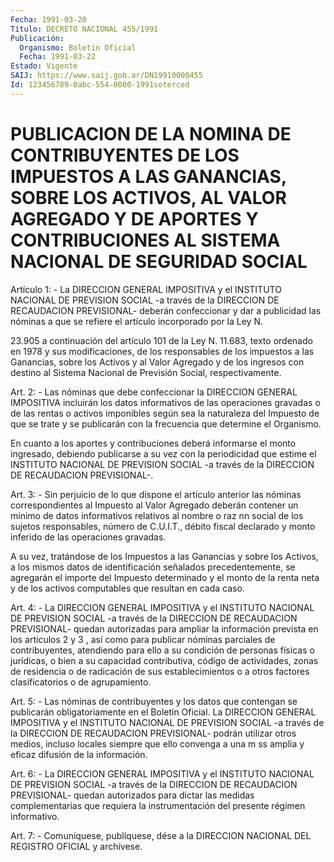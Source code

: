 ```yaml
---
Fecha: 1991-03-20
Título: DECRETO NACIONAL 455/1991
Publicación:
  Organismo: Boletín Oficial
  Fecha: 1991-03-22
Estado: Vigente
SAIJ: https://www.saij.gob.ar/DN19910000455
Id: 123456789-0abc-554-0000-1991soterced
---
```

# PUBLICACION DE LA NOMINA DE CONTRIBUYENTES DE LOS IMPUESTOS A LAS GANANCIAS, SOBRE LOS ACTIVOS, AL VALOR AGREGADO Y DE APORTES Y CONTRIBUCIONES AL SISTEMA NACIONAL DE SEGURIDAD SOCIAL

<a id="1"></a>
Artículo  1:  - La DIRECCION GENERAL IMPOSITIVA y el INSTITUTO NACIONAL  DE  PREVISION   SOCIAL  -a  través  de  la  DIRECCION  DE RECAUDACION PREVISIONAL- deberán  confeccionar  y  dar a publicidad las nóminas a que se refiere el artículo incorporado  por la Ley N.

23.905  a continuación del artículo 101 de la Ley N. 11.683,  texto ordenado  en  1978 y sus modificaciones, de los responsables de los impuestos a las  Ganancias, sobre los Activos y al Valor Agregado y de  los ingresos con  destino  al  Sistema  Nacional  de  Previsión Social, respectivamente.

<a id="2"></a>
Art.  2:  -  Las  nóminas  que  debe confeccionar la DIRECCION GENERAL  IMPOSITIVA  incluirán  los  datos    informativos  de  las operaciones  gravadas  o de las rentas o activos  imponibles  según sea la naturaleza del Impuesto  de que se trate y se publicarán con la frecuencia que determine el Organismo.

En  cuanto  a los aportes y contribuciones  deberá  informarse  el monto ingresado,  debiendo  publicarse a su vez con la periodicidad que estime el INSTITUTO NACIONAL  DE  PREVISION SOCIAL -a través de la DIRECCION DE RECAUDACION PREVISIONAL-.

<a id="3"></a>
Art. 3: - Sin perjuicio de lo que dispone el artículo anterior las nóminas  correspondientes al Impuesto al Valor Agregado deberán contener un mínimo  de datos informativos relativos al nombre o raz nn social de los sujetos  responsables,  número de C.U.I.T., débito fiscal declarado y monto inferido de las operaciones  gravadas.

A su vez, tratándose de los Impuestos a las Ganancias  y sobre los Activos, a los mismos datos de identificación señalados precedentemente,  se  agregarán el importe del Impuesto determinado y el monto de la renta  neta  y  de  los  activos  computables  que resultan en cada caso.

<a id="4"></a>
Art.  4:  -  La  DIRECCION  GENERAL  IMPOSITIVA y el INSTITUTO NACIONAL  DE  PREVISION  SOCIAL  -a  través  de  la   DIRECCION  DE RECAUDACION  PREVISIONAL-  quedan  autorizadas  para  ampliar    la información  prevista  en  los  artículos  2  y  3  , así como para publicar nóminas parciales de contribuyentes, atendiendo  para ello a  su  condición  de  personas  físicas  o  jurídicas,  o bien a su capacidad  contributiva, código de actividades, zonas de residencia o  de  radicación  de  sus  establecimientos  o  a  otros  factores clasificatorios o de agrupamiento.

<a id="5"></a>
Art.  5:  -  Las  nóminas  de  contribuyentes  y los datos que contengan se publicarán obligatoriamente en el Boletín  Oficial. La DIRECCION  GENERAL  IMPOSITIVA y el INSTITUTO NACIONAL DE PREVISION SOCIAL  -a  través  de la  DIRECCION  DE  RECAUDACION  PREVISIONAL- podrán utilizar otros  medios,  incluso  locales  siempre  que ello convenga  a  una  m  ss amplia y eficaz difusión de la información.

<a id="6"></a>
Art.  6:  -  La  DIRECCION  GENERAL  IMPOSITIVA y el INSTITUTO NACIONAL  DE  PREVISION  SOCIAL  -a  través  de  la   DIRECCION  DE RECAUDACION  PREVISIONAL-  quedan  autorizados  para  dictar    las medidas    complementarias  que  requiera  la  instrumentación  del presente régimen informativo.

<a id="7"></a>
Art. 7: - Comuníquese, publíquese, dése a la DIRECCION NACIONAL DEL REGISTRO OFICIAL y archívese.